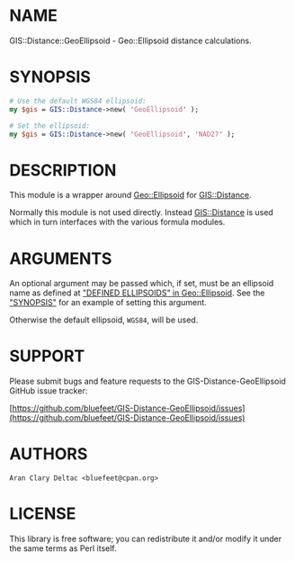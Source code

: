 # NAME

GIS::Distance::GeoEllipsoid - Geo::Ellipsoid distance calculations.

# SYNOPSIS

```perl
# Use the default WGS84 ellipsoid:
my $gis = GIS::Distance->new( 'GeoEllipsoid' );

# Set the ellipsoid:
my $gis = GIS::Distance->new( 'GeoEllipsoid', 'NAD27' );
```

# DESCRIPTION

This module is a wrapper around [Geo::Ellipsoid](https://metacpan.org/pod/Geo::Ellipsoid) for [GIS::Distance](https://metacpan.org/pod/GIS::Distance).

Normally this module is not used directly.  Instead [GIS::Distance](https://metacpan.org/pod/GIS::Distance)
is used which in turn interfaces with the various formula modules.

# ARGUMENTS

An optional argument may be passed which, if set, must be an ellipsoid
name as defined at ["DEFINED ELLIPSOIDS" in Geo::Ellipsoid](https://metacpan.org/pod/Geo::Ellipsoid#DEFINED-ELLIPSOIDS).  See the
["SYNOPSIS"](#synopsis) for an example of setting this argument.

Otherwise the default ellipsoid, `WGS84`, will be used.

# SUPPORT

Please submit bugs and feature requests to the
GIS-Distance-GeoEllipsoid GitHub issue tracker:

[https://github.com/bluefeet/GIS-Distance-GeoEllipsoid/issues](https://github.com/bluefeet/GIS-Distance-GeoEllipsoid/issues)

# AUTHORS

```
Aran Clary Deltac <bluefeet@cpan.org>
```

# LICENSE

This library is free software; you can redistribute it and/or modify
it under the same terms as Perl itself.

